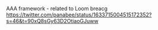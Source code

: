 AAA framework - related to Loom breacg https://twitter.com/panabee/status/1633715004515172352?s=46&t=90xQ8sGy63D2OtiaoGJuww
